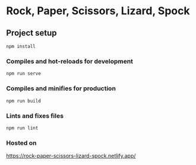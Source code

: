 # Rock, Paper, Scissors, Lizard, Spock

## Project setup
```
npm install
```

### Compiles and hot-reloads for development
```
npm run serve
```

### Compiles and minifies for production
```
npm run build
```

### Lints and fixes files
```
npm run lint
```
### Hosted on
https://rock-paper-scissors-lizard-spock.netlify.app/
